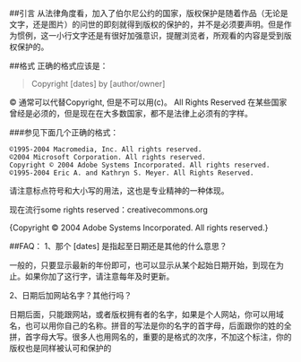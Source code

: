 ##引言
从法律角度看，加入了伯尔尼公约的国家，版权保护是随着作品（无论是文字，还是图片）的问世的即刻就得到版权的保护的，并不是必须要声明。但是作为惯例，这一小行文字还是有很好加强意识，提醒浏览者，所观看的内容是受到版权保护的。

##格式
正确的格式应该是：
> Copyright [dates] by [author/owner]

© 通常可以代替Copyright, 但是不可以用(c)。 All Rights Reserved 在某些国家曾经是必须的，但是现在在大多数国家，都不是法律上必须有的字样。

###参见下面几个正确的格式：
```
©1995-2004 Macromedia, Inc. All rights reserved.
©2004 Microsoft Corporation. All rights reserved.
Copyright © 2004 Adobe Systems Incorporated. All rights reserved.
©1995-2004 Eric A. and Kathryn S. Meyer. All Rights Reserved.
```
请注意标点符号和大小写的用法，这也是专业精神的一种体现。

现在流行some rights reserved：creativecommons.org

{Copyright © 2004 Adobe Systems Incorporated. All rights reserved.}

##FAQ：
1、那个 [dates] 是指起至日期还是其他的什么意思？

一般的，只要显示最新的年份即可，也可以显示从某个起始日期开始，到现在为止。如果你加了这行字，请注意每年及时更新。

2、日期后加网站名字？其他行吗？

日期后面，只能跟网站，或者版权拥有者的名字，如果是个人网站，你可以用域名，也可以用你自己的名称。拼音的写法是你的名字的首字母，后面跟你的姓的全拼，首字母大写。很多人也用网名的，重要的是格式的次序，不加这个标注，你的版权也是同样被认可和保护的